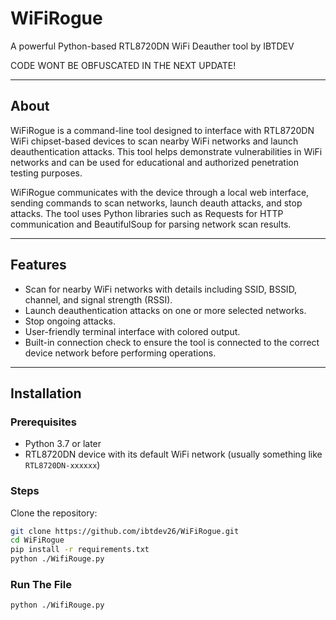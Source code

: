 # WiFiRogue

A powerful Python-based RTL8720DN WiFi Deauther tool by IBTDEV

CODE WONT BE OBFUSCATED IN THE NEXT UPDATE!

---

## About

WiFiRogue is a command-line tool designed to interface with RTL8720DN WiFi chipset-based devices to scan nearby WiFi networks and launch deauthentication attacks. This tool helps demonstrate vulnerabilities in WiFi networks and can be used for educational and authorized penetration testing purposes.

WiFiRogue communicates with the device through a local web interface, sending commands to scan networks, launch deauth attacks, and stop attacks. The tool uses Python libraries such as Requests for HTTP communication and BeautifulSoup for parsing network scan results.

---

## Features

- Scan for nearby WiFi networks with details including SSID, BSSID, channel, and signal strength (RSSI).
- Launch deauthentication attacks on one or more selected networks.
- Stop ongoing attacks.
- User-friendly terminal interface with colored output.
- Built-in connection check to ensure the tool is connected to the correct device network before performing operations.

---

## Installation

### Prerequisites

- Python 3.7 or later
- RTL8720DN device with its default WiFi network (usually something like `RTL8720DN-xxxxxx`)

### Steps

Clone the repository:

```bash
git clone https://github.com/ibtdev26/WiFiRogue.git
cd WiFiRogue
pip install -r requirements.txt
python ./WifiRouge.py
```

### Run The File

```bash
python ./WifiRouge.py
```




